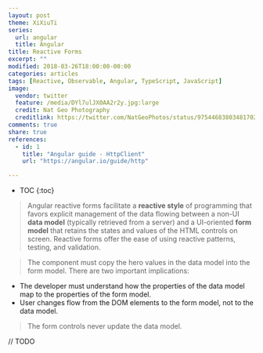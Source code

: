 ```yaml
---
layout: post
theme: XiXiuTi
series: 
  url: angular
  title: Angular
title: Reactive Forms
excerpt: ""
modified: 2018-03-26T18:00:00-00:00
categories: articles
tags: [Reactive, Observable, Angular, TypeScript, JavaScript]
image:
  vendor: twitter
  feature: /media/DYl7ulJX0AA2r2y.jpg:large
  credit: Nat Geo Photography
  creditlink: https://twitter.com/NatGeoPhotos/status/975446838034817024
comments: true
share: true
references:
  - id: 1
    title: "Angular guide - HttpClient"
    url: "https://angular.io/guide/http"

---
```


* TOC
{:toc}

> Angular reactive forms facilitate a **reactive style** of programming that favors explicit management of the data flowing between a non-UI **data model** (typically retrieved from a server) and a UI-oriented **form model** that retains the states and values of the HTML controls on screen. Reactive forms offer the ease of using reactive patterns, testing, and validation.


> The component must copy the hero values in the data model into the form model. There are two important implications:
* The developer must understand how the properties of the data model map to the properties of the form model.
* User changes flow from the DOM elements to the form model, not to the data model.
> The form controls never update the data model.

// TODO
